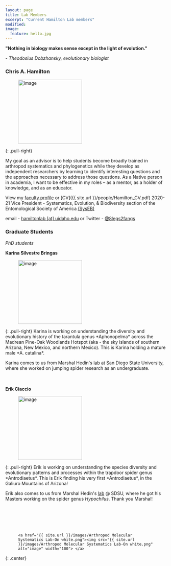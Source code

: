 ```yaml
---
layout: page
title: Lab Members
excerpt: "Current Hamilton Lab members"
modified: 
image:
  feature: hello.jpg
---
```


**"Nothing in biology makes sense except in the light of evolution."**

*- Theodosius Dobzhansky, evolutionary biologist*
<br>

### Chris A. Hamilton
<figure>
	<a href="{{ site.url }}/images/chris_hamilton_avatar.jpg"><img src="{{ site.url }}/images/chris_hamilton_avatar.jpg" alt="image" width="200" height=""> </a>
</figure>
{: .pull-right}

My goal as an advisor is to help students become broadly trained in arthropod systematics and phylogenetics while they develop as independent researchers by learning to identify interesting questions and the approaches necessary to address those questions. As a Native person in academia, I want to be effective in my roles – as a mentor, as a holder of knowledge, and as an educator.

View my [faculty profile](https://www.uidaho.edu/cals/entomology-plant-pathology-and-nematology/our-people/chris-hamilton) or [CV]({{ site.url }}/people/Hamilton_CV.pdf)
2020-21 Vice President - Systematics, Evolution, & Biodiversity section of the Entomological Society of America [(SysEB)](https://www.entsoc.org/syseb)

email - [hamiltonlab [at] uidaho.edu](mailto:hamiltonlab@uidaho.edu) or Twitter - [@8legs2fangs](https://twitter.com/8legs2fangs)


### Graduate Students
*PhD students*

**Karina Silvestre Bringas**
<figure>
	<a href="{{ site.url }}/images/Karina.jpg"><img src="{{ site.url }}/images/Karina.jpg" alt="image" width="200" height=""> </a>
</figure>
{: .pull-right}
Karina is working on understanding the diversity and evolutionary history of the tarantula genus *Aphonopelma* across the Madrean Pine-Oak Woodlands Hotspot (aka - the sky islands of southern Arizona, New Mexico, and northern Mexico). This is Karina holding a mature male *A. catalina*.

Karina comes to us from Marshal Hedin's [lab](https://marshalhedinlab.com) at San Diego State University, where she worked on jumping spider research as an undergraduate.
<br>
<br>
<br>

**Erik Ciaccio**
<figure>
	<a href="{{ site.url }}/images/Erik.jpg"><img src="{{ site.url }}/images/Erik.jpg" alt="image" width="200" height=""> </a>
</figure>
{: .pull-right}
Erik is working on understanding the species diversity and evolutionary patterns and processes within the trapdoor spider genus *Antrodiaetus*. This is Erik finding his very first *Antrodiaetus*, in the Galiuro Mountains of Arizona!

Erik also comes to us from Marshal Hedin's [lab](https://marshalhedinlab.com) @ SDSU, where he got his Masters working on the spider genus *Hypochilus*. Thank you Marshal!
<br>
<br>
<br>
<br>
<br>
<br>


<figure>

	<a href="{{ site.url }}/images/Arthropod Molecular Systematics Lab-On white.png"><img src="{{ site.url }}/images/Arthropod Molecular Systematics Lab-On white.png" alt="image" width="100"> </a>

</figure>
{: .center}

